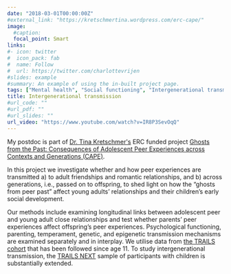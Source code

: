 ```yaml
---
date: "2018-03-01T00:00:00Z"
#external_link: "https://kretschmertina.wordpress.com/erc-cape/"
image:
  #caption:   
  focal_point: Smart
links:
#- icon: twitter
#  icon_pack: fab
#  name: Follow
#  url: https://twitter.com/charlottevrijen
#slides: example
#summary: An example of using the in-built project page.
tags: ["Mental health", "Social functioning", "Intergenerational transmission", "Parenting", "Genetics", "Children", "Adolescents", "Young adults"]
title: Intergenerational transmission
#url_code: ""
#url_pdf: ""
#url_slides: ""
url_video: "https://www.youtube.com/watch?v=IR8P3SevOqQ"
---
```


My postdoc is part of <a href="https://kretschmertina.wordpress.com/" target="_blank" rel="noopener noreferrer">Dr. Tina Kretschmer's</a> ERC funded project <a href="https://kretschmertina.wordpress.com/erc-cape/" target="_blank" rel="noopener noreferrer">Ghosts from the Past: Consequences of Adolescent Peer Experiences across Contexts and Generations (CAPE)</a>.

In this project we investigate whether and how peer experiences are transmitted a) to adult friendships and romantic relationships, and b) across generations, i.e., passed on to offspring, to shed light on how the “ghosts from peer past” affect young adults’ relationships and their children’s early social development.

Our methods include examining longitudinal links between adolescent peer and young adult close relationships and test whether parents’ peer experiences affect offspring’s peer experiences. Psychological functioning, parenting, temperament, genetic, and epigenetic transmission mechanisms are examined separately and in interplay. We utilise data from <a href="https://www.trails.nl/en/home/" target="_blank" rel="noopener noreferrer">the TRAILS cohort</a> that has been followed since age 11. To study intergenerational transmission, the <a href="https://www.trails.nl/en/hoofdmenu/participants/trails-next/" target="_blank" rel="noopener noreferrer">TRAILS NEXT</a> sample of participants with children is substantially extended.
